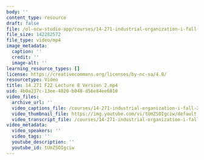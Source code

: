 ```yaml
---
body: ''
content_type: resource
draft: false
file: /ol-ocw-studio-app/courses/14-271-industrial-organization-i-fall-2022/14271-f22-lecture-8-version-2_360p_16_9.mp4
file_size: 142282572
file_type: video/mp4
image_metadata:
  caption: ''
  credit: ''
  image-alt: ''
learning_resource_types: []
license: https://creativecommons.org/licenses/by-nc-sa/4.0/
resourcetype: Video
title: 14.271 F22 Lecture 8 Version 2.mp4
uid: 4b0a237c-13ee-4820-b048-d56e84ee6810
video_files:
  archive_url: ''
  video_captions_file: /courses/14-271-industrial-organization-i-fall-2022/11CA5F4inR0ZwzZ1YB3sETbdkX6qTgX2C_transcript.webvtt
  video_thumbnail_file: https://img.youtube.com/vi/tUmZSOIgciw/default.jpg
  video_transcript_file: /courses/14-271-industrial-organization-i-fall-2022/11CA5F4inR0ZwzZ1YB3sETbdkX6qTgX2C_transcript.pdf
video_metadata:
  video_speakers: ''
  video_tags: ''
  youtube_description: ''
  youtube_id: tUmZSOIgciw
---
```

